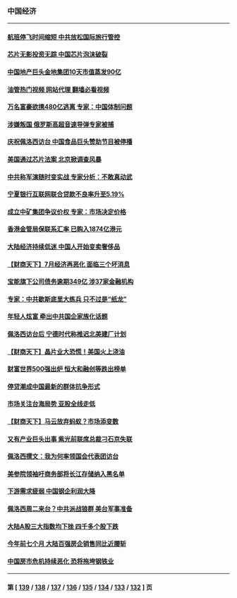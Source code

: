 ### 中国经济
---
#### [航班停飞时间缩短 中共放松国际旅行管控](../../pages/ncid283/n13797400.md?08080445) 
#### [芯片无影投资无踪 中国芯片泡沫破裂](../../pages/ncid283/n13797222.md?08080445) 
#### [中国地产巨头金地集团10天市值蒸发90亿](../../pages/ncid283/n13797196.md?08080445) 
#### [油管热门视频 网站代理 翻墙必看视频](http://209.222.30.114:81/youtube.html?08080445)
#### [万名富豪欲携480亿逃离 专家：中国体制问题](../../pages/ncid283/n13797173.md?08080445) 
#### [涉嫌叛国 俄罗斯高超音速导弹专家被捕](../../pages/ncid283/n13797040.md?08080445) 
#### [庆祝佩洛西访台 中国食品巨头赞助节目被停播](../../pages/ncid283/n13796995.md?08080445) 
#### [美国通过芯片法案 北京掀调查风暴](../../pages/ncid283/n13796506.md?08080445) 
#### [中共称军演随时变实战 专家分析：不敢真动武](../../pages/ncid283/n13796365.md?08080445) 
#### [宁夏银行互联网联合贷款不良率升至5.19%](../../pages/ncid283/n13796222.md?08080445) 
#### [成立中矿集团争议价权 专家：市场决定价格](../../pages/ncid283/n13796143.md?08080445) 
#### [香港金管局保联系汇率 已购入1874亿港元](../../pages/ncid283/n13796058.md?08080445) 
#### [大陆经济持续低迷 中国人开始变卖奢侈品](../../pages/ncid283/n13796101.md?08080445) 
#### [【财商天下】7月经济再恶化 面临三个坏消息](../../pages/ncid283/n13795821.md?08080445) 
#### [宝能旗下公司债务逾期349亿 涉37家金融机构](../../pages/ncid283/n13795789.md?08080445) 
#### [专家：中共歇斯底里大练兵 只不过是“纸龙”](../../pages/ncid283/n13795695.md?08080445) 
#### [年轻人炫富 牵出中共国企家族化话题](../../pages/ncid283/n13795235.md?08080445) 
#### [佩洛西访台后 宁德时代称推迟北美建厂计划](../../pages/ncid283/n13794698.md?08080445) 
#### [【财商天下】晶片业大恐慌！美国火上浇油](../../pages/ncid283/n13794888.md?08080445) 
#### [财富世界500强出炉 恒大和融创等跌出榜单](../../pages/ncid283/n13794673.md?08080445) 
#### [停贷潮成中国最新的群体抗争形式](../../pages/ncid283/n13794634.md?08080445) 
#### [市场关注台海局势 亚股全线走低](../../pages/ncid283/n13794444.md?08080445) 
#### [【财商天下】马云放弃蚂蚁？市场添变数](../../pages/ncid283/n13794043.md?08080445) 
#### [又有产业巨头出事 紫光前联席总裁刁石京失联](../../pages/ncid283/n13794049.md?08080445) 
#### [佩洛西撰文：我为何率领国会代表团访台](../../pages/ncid283/n13794094.md?08080445) 
#### [美参院领袖吁商务部将长江存储纳入黑名单](../../pages/ncid283/n13793994.md?08080445) 
#### [下游需求疲弱 中国钢企利润大降](../../pages/ncid283/n13793953.md?08080445) 
#### [佩洛西周二来台？中共派战狼群 美台军事准备](../../pages/ncid283/n13793887.md?08080445) 
#### [大陆A股三大指数均下挫 四千多个股下跌](../../pages/ncid283/n13793786.md?08080445) 
#### [今年前七个月 大陆百强房企销售同比近腰斩](../../pages/ncid283/n13793746.md?08080445) 
#### [中国房市危机持续恶化 恐将拖垮钢铁业](../../pages/ncid283/n13793699.md?08080445) 

---
#### 第 [ [139](./139.md?08080445) / [138](./138.md?08080445) / [137](./137.md?08080445) / [136](./136.md?08080445) / [135](./135.md?08080445) / [134](./134.md?08080445) / [133](./133.md?08080445) / [132](./132.md?08080445) ] 页
